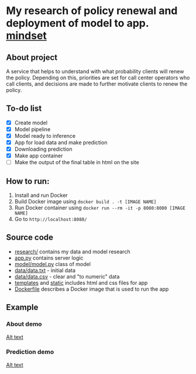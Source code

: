 # My research of policy renewal and deployment of model to app. [mindset](http://mind-set.ru/)

## About project
A service that helps to understand with what probability clients will renew the policy. Depending on this, priorities are set for call center operators who call clients, and decisions are made to further motivate clients to renew the policy.


## To-do list

- [x] Create model
- [x] Model pipeline
- [x] Model ready to inference
- [x] App for load data and make prediction
- [x] Downloading prediction
- [x] Make app container
- [ ] Make the output of the final table in html on the site

## How to run:
1. Install and run Docker
2. Build Docker image using `docker build . -t [IMAGE NAME]`
3. Run Docker container using `docker run --rm -it -p 8080:8080 [IMAGE NAME]`
4. Go to `http://localhost:8080/`

## Source code
* [research/](research/) contains my data and model research
* [app.py](app.py) contains server logic
* [model/model.py](model/model.py) class of model
* [data/data.txt](data/data.txt) - initial data
* [data/data.csv](data/data.csv) - clear and "to numeric" data
* [templates](templates/) and [static](static/) includes html and css files for app
* [Dockerfile](Dockerfile) describes a Docker image that is used to run the app

## Example
### About demo
[Alt text](readme_data/about.gif)


### Prediction demo
[Alt text](readme_data/prediction.gif)
